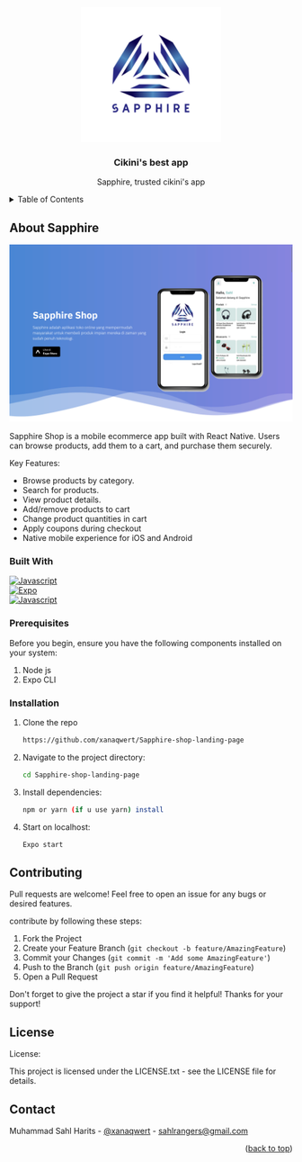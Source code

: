 <!-- PROJECT LOGO -->
<br />
<div align="center">
  <a href="">
    <img src="images-sapphire/adaptive-icon.png" alt="Logo" width="250px" height="240px">
  </a>

  <h3 align="center">Cikini's best app</h3>

  <p align="center">
    Sapphire, trusted cikini's app
    <br />
  </p>
</div>



<!-- TABLE OF CONTENTS -->
<details>
  <summary>Table of Contents</summary>
  <ol>
    <li>
      <a href="#about-the-project">About The Project</a>
      <ul>
        <li><a href="#built-with">Built With</a></li>
      </ul>
    </li>
    <li>
      <a href="#getting-started">Getting Started</a>
      <ul>
        <li><a href="#prerequisites">Prerequisites</a></li>
        <li><a href="#installation">Installation</a></li>
      </ul>
    </li>
    <li><a href="#license">License</a></li>
    <li><a href="#contact">Contact</a></li>
  </ol>
</details>



<!-- ABOUT THE PROJECT -->
## About Sapphire

<img src="images-sapphire/sapphire-screenshot.png" alt="Screenshot">

Sapphire Shop is a mobile ecommerce app built with React Native. Users can browse products, add them to a cart, and purchase them securely.

Key Features:
* Browse products by category.
* Search for products.
* View product details.
* Add/remove products to cart
* Change product quantities in cart
* Apply coupons during checkout
* Native mobile experience for iOS and Android


### Built With

[![Javascript](https://skillicons.dev/icons?i=js)]()
</br>
[![Expo](https://skillicons.dev/icons?i=expo)]()
</br>
[![Javascript](https://skillicons.dev/icons?i=react)]()

### Prerequisites

Before you begin, ensure you have the following components installed on your system:

  1. Node js
  2. Expo CLI

### Installation


1. Clone the repo
   ```sh
   https://github.com/xanaqwert/Sapphire-shop-landing-page
   ```
2. Navigate to the project directory:
   ```sh
   cd Sapphire-shop-landing-page
   ```
3. Install dependencies:
   ```sh
   npm or yarn (if u use yarn) install
   ```
4. Start on localhost:
   ```sh
   Expo start
   ```



<!-- CONTRIBUTING -->
## Contributing

Pull requests are welcome! Feel free to open an issue for any bugs or desired features.

contribute by following these steps:

1. Fork the Project
2. Create your Feature Branch (`git checkout -b feature/AmazingFeature`)
3. Commit your Changes (`git commit -m 'Add some AmazingFeature'`)
4. Push to the Branch (`git push origin feature/AmazingFeature`)
5. Open a Pull Request

Don't forget to give the project a star if you find it helpful! Thanks for your support!


<!-- LICENSE -->
## License

License:

This project is licensed under the LICENSE.txt - see the LICENSE file for details.

<!-- CONTACT -->
## Contact

Muhammad Sahl Harits - [@xanaqwert](https://twitter.com/xanaqwert) - sahlrangers@gmail.com

<p align="right">(<a href="#readme-top">back to top</a>)</p>
